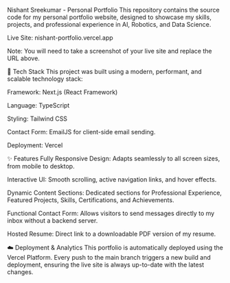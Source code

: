 Nishant Sreekumar - Personal Portfolio
This repository contains the source code for my personal portfolio website, designed to showcase my skills, projects, and professional experience in AI, Robotics, and Data Science.

Live Site: nishant-portfolio.vercel.app

Note: You will need to take a screenshot of your live site and replace the URL above.

🚀 Tech Stack
This project was built using a modern, performant, and scalable technology stack:

Framework: Next.js (React Framework)

Language: TypeScript

Styling: Tailwind CSS

Contact Form: EmailJS for client-side email sending.

Deployment: Vercel

✨ Features
Fully Responsive Design: Adapts seamlessly to all screen sizes, from mobile to desktop.

Interactive UI: Smooth scrolling, active navigation links, and hover effects.

Dynamic Content Sections: Dedicated sections for Professional Experience, Featured Projects, Skills, Certifications, and Achievements.

Functional Contact Form: Allows visitors to send messages directly to my inbox without a backend server.

Hosted Resume: Direct link to a downloadable PDF version of my resume.

☁️ Deployment & Analytics
This portfolio is automatically deployed using the Vercel Platform. Every push to the main branch triggers a new build and deployment, ensuring the live site is always up-to-date with the latest changes.

